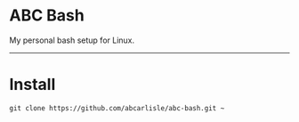 ABC Bash
================================

My personal bash setup for Linux.

---

# Install
    git clone https://github.com/abcarlisle/abc-bash.git ~
